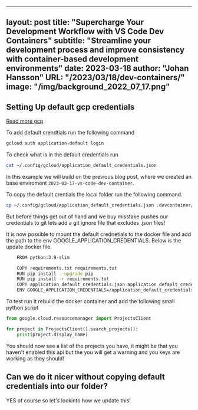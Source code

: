 
---
layout:     post 
title: "Supercharge Your Development Workflow with VS Code Dev Containers"
subtitle: "Streamline your development process and improve consistency with container-based development environments"
date:       2023-03-18
author:     "Johan Hansson"
URL: "/2023/03/18/dev-containers/"
image:      "/img/background_2022_07_17.png"
---



## Setting Up default gcp credentials

[Read more gcp](https://cloud.google.com/docs/authentication/application-default-credentials#GAC)


To add default crendtials run the following command
```bash
gcloud auth application-default login
```

To check what is in the default credentials run 

```bash
cat ~/.config/gcloud/application_default_credentials.json
```

In this example we will build on the previous blog post, where we created an base enviroment `2023-03-17-vs-code-dev-container`. 

To copy the default crentials the local folder run the following command. 
```bash 
cp ~/.config/gcloud/application_default_credentials.json .devcontainer/application_default_credentials.json
```
But before things get out of hand and we buy misstake pushes our credentials to git lets add a git ignore file that excludes .json files! 


It is now possible to mount the default crednetials to the docker file and add the path to the env GOOGLE_APPLICATION_CREDENTIALS. Below is the update docker file. 


```bash 
    FROM python:3.9-slim

    COPY requirements.txt requirements.txt 
    RUN pip install --upgrade pip
    RUN pip install -r requirements.txt 
    COPY application_default_credentials.json application_default_credentials.json
    ENV GOOGLE_APPLICATION_CREDENTIALS=/application_default_credentials.json
```

To test run it rebuild the docker container and add the following small python script 


```python 
from google.cloud.resourcemanager import ProjectsClient

for project in ProjectsClient().search_projects():
    print(project.display_name)

```

You should now see a list of the projects you have, it might be that you haven't enabled this api but the you will get a warning and you keys are working as they should! 


## Can we do it nicer without copying default credentials into our folder? 


YES of course so let's lookinto how we update this! 


